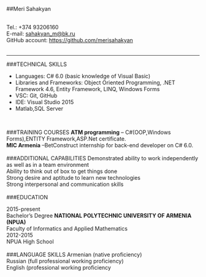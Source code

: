 ##Meri Sahakyan</br></br>

Tel.: +374 93206160</br>
E-mail: sahakyan_m@bk.ru </br>
GitHub account: https://github.com/merisahakyan</br>
</br>
<hr>

###TECHNICAL SKILLS
* Languages: C# 6.0 (basic knowledge of Visual Basic)
* Libraries and Frameworks: Object Oriented Programming, .NET Framework 4.6, Entity Framework, LINQ, Windows Forms
* VSC: Git, GitHub
* IDE: Visual Studio 2015
* Matlab,SQL Server</br>
</br>

###TRAINING COURSES
**ATM programming** – C#(OOP,Windows Forms),ENTITY Framework,ASP.Net certificate.</br>
**MIC Armenia**           –BetConstruct internship for back-end developer on C# 6.0.</br>
</br>
###ADDITIONAL CAPABILITIES
Demonstrated ability to work independently as well as in a team environment</br>
Ability to think out of box to get things done </br>
Strong desire and aptitude to learn new technologies </br>
Strong interpersonal and communication skills</br>
</br>
###EDUCATION
 
2015-present  </br> 
Bachelor’s Degree **NATIONAL POLYTECHNIC UNIVERSITY OF ARMENIA (NPUA)** </br>
Faculty of Informatics and Applied Mathematics</br>
2012-2015</br>
NPUA High School</br>
</br>
###LANGUAGE SKILLS
Armenian (native proficiency)</br>
Russian (full professional working proficiency)</br>
English (professional working proficiency</br>





